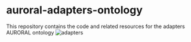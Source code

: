# auroral-adapters-ontology
This repository contains the code and related resources for the adapters AURORAL ontology
![adapters](https://user-images.githubusercontent.com/89158291/197805100-04677a11-ba2a-4f0c-805e-6b7f4329c8e6.png)
